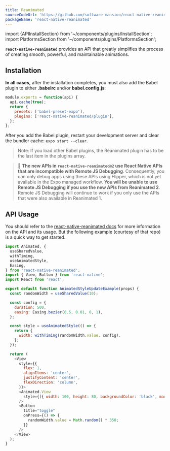 ```yaml
---
title: Reanimated
sourceCodeUrl: 'https://github.com/software-mansion/react-native-reanimated'
packageName: 'react-native-reanimated'
---
```


import {APIInstallSection} from '~/components/plugins/InstallSection';
import PlatformsSection from '~/components/plugins/PlatformsSection';

**`react-native-reanimated`** provides an API that greatly simplifies the process of creating smooth, powerful, and maintainable animations.

<PlatformsSection android emulator ios simulator web />

## Installation

<APIInstallSection href="https://docs.swmansion.com/react-native-reanimated/docs/fundamentals/installation" />

**In all cases,** after the installation completes, you must also add the Babel plugin to either **.babelrc** and/or **babel.config.js**:

```jsx
module.exports = function(api) {
  api.cache(true);
  return {
    presets: ['babel-preset-expo'],
    plugins: ['react-native-reanimated/plugin'],
  };
};
```

After you add the Babel plugin, restart your development server and clear the bundler cache: `expo start --clear`.

> Note: If you load other Babel plugins, the Reanimated plugin has to be the last item in the plugins array.

> 🚨 **The new APIs in `react-native-reanimated@2` use React Native APIs that are incompatible with Remote JS Debugging**. Consequently, you can only debug apps using these APIs using Flipper, which is not yet available in the Expo managed workflow. **You will be unable to use Remote JS Debugging if you use the new APIs from Reanimated 2**. Remote JS Debugging will continue to work if you only use the APIs that were also available in Reanimated 1.

## API Usage

You should refer to the [react-native-reanimated docs](https://docs.swmansion.com/react-native-reanimated/docs/) for more information on the API and its usage. But the following example (courtesy of that repo) is a quick way to get started.

```js
import Animated, {
  useSharedValue,
  withTiming,
  useAnimatedStyle,
  Easing,
} from 'react-native-reanimated';
import { View, Button } from 'react-native';
import React from 'react';

export default function AnimatedStyleUpdateExample(props) {
  const randomWidth = useSharedValue(10);

  const config = {
    duration: 500,
    easing: Easing.bezier(0.5, 0.01, 0, 1),
  };

  const style = useAnimatedStyle(() => {
    return {
      width: withTiming(randomWidth.value, config),
    };
  });

  return (
    <View
      style={{
        flex: 1,
        alignItems: 'center',
        justifyContent: 'center',
        flexDirection: 'column',
      }}>
      <Animated.View
        style={[{ width: 100, height: 80, backgroundColor: 'black', margin: 30 }, style]}
      />
      <Button
        title="toggle"
        onPress={() => {
          randomWidth.value = Math.random() * 350;
        }}
      />
    </View>
  );
}
```

